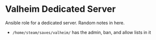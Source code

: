 # Valheim Dedicated Server

Ansible role for a dedicated server. Random notes in here.

* `/home/steam/saves/valheim/` has the admin, ban, and allow lists in it
